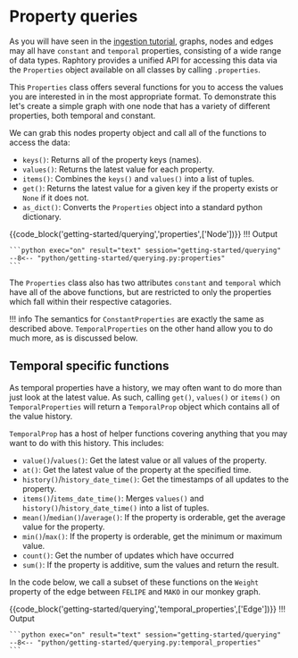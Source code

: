 
# Property queries
As you will have seen in the [ingestion tutorial](../ingestion/2_direct-updates.md), graphs, nodes and edges may all have `constant` and `temporal` properties, consisting of a wide range of data types. Raphtory provides a unified API for accessing this data via the `Properties` object available on all classes by calling `.properties`. 

This `Properties` class offers several functions for you to access the values you are interested in in the most appropriate format. To demonstrate this let's create a simple graph with one node that has a variety of different properties, both temporal and constant. 

We can grab this nodes property object and call all of the functions to access the data:

* `keys()`: Returns all of the property keys (names).
* `values()`: Returns the latest value for each property.
* `items()`: Combines the `keys()` and `values()` into a list of tuples.
* `get()`: Returns the latest value for a given key if the property exists or `None` if it does not.
* `as_dict()`: Converts the `Properties` object into a standard python dictionary.

{{code_block('getting-started/querying','properties',['Node'])}}
!!! Output

    ```python exec="on" result="text" session="getting-started/querying"
    --8<-- "python/getting-started/querying.py:properties"
    ```


The `Properties` class also has two attributes `constant` and `temporal` which have all of the above functions, but are restricted to only the properties which fall within their respective catagories. 

!!! info
    The semantics for `ConstantProperties` are exactly the same as described above. `TemporalProperties` on the other hand allow you to do much more, as is discussed below.

## Temporal specific functions
As temporal properties have a history, we may often want to do more than just look at the latest value. As such, calling `get()`, `values()` or `items()` on `TemporalProperties` will return a `TemporalProp` object which contains all of the value history.

`TemporalProp` has a host of helper functions covering anything that you may want to do with this history. This includes:

* `value()`/`values()`: Get the latest value or all values of the property.
* `at()`: Get the latest value of the property at the specified time.
* `history()`/`history_date_time()`: Get the timestamps of all updates to the property.
* `items()`/`items_date_time()`: Merges `values()` and `history()`/`history_date_time()` into a list of tuples.
* `mean()`/`median()`/`average()`: If the property is orderable, get the average value for the property.
* `min()`/`max()`: If the property is orderable, get the minimum or maximum value.
* `count()`: Get the number of updates which have occurred
* `sum()`: If the property is additive, sum the values and return the result.

In the code below, we call a subset of these functions on the `Weight` property of the edge between `FELIPE` and `MAKO` in our monkey graph.

{{code_block('getting-started/querying','temporal_properties',['Edge'])}}
!!! Output

    ```python exec="on" result="text" session="getting-started/querying"
    --8<-- "python/getting-started/querying.py:temporal_properties"
    ```

